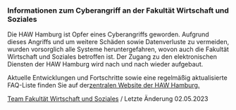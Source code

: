 ###  Infor­mationen zum Cyberangriff an der Fakultät Wirtschaft und Soziales  ###

Die HAW Hamburg ist Opfer eines Cyberangriffs geworden. Aufgrund dieses Angriffs und um weitere Schäden sowie Datenverluste zu vermeiden, wurden vorsorglich alle Systeme heruntergefahren, wovon auch die Fakultät Wirtschaft und Soziales betroffen ist. Der Zugang zu den elektronischen Diensten der HAW Hamburg wird nach und nach wieder aufgebaut.

Aktuelle Entwicklungen und Fortschritte sowie eine regelmäßig aktualisierte FAQ-Liste finden Sie auf der[zentralen Website der HAW Hamburg.](/cyberangriff/)

[Team Fakultät Wirtschaft und Soziales](#) / Letzte Änderung 02.05.2023
